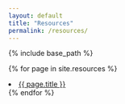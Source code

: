 ```yaml
---
layout: default
title: "Resources"
permalink: /resources/
---
```


{% include base_path %}

{% for page in site.resources %}
  <li>
      <a href="{{ page.permalink }}">{{ page.title }}</a>
  </li>
{% endfor %}